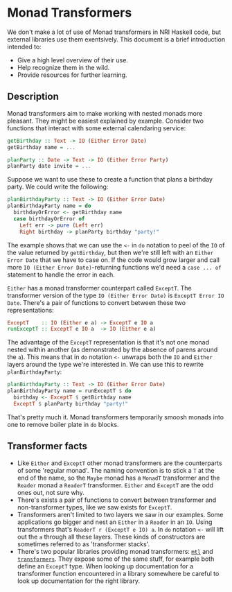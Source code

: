 # Monad Transformers

We don't make a lot of use of Monad transformers in NRI Haskell code, but external libraries use them exentsively. This document is a brief introduction intended to:

- Give a high level overview of their use.
- Help recognize them in the wild.
- Provide resources for further learning.

## Description

Monad transformers aim to make working with nested monads more
pleasant. They might be easiest explained by example. Consider two functions that interact with some external calendaring service:

```hs
getBirthday :: Text -> IO (Either Error Date)
getBirthday name = ...

planParty :: Date -> Text -> IO (Either Error Party)
planParty date invite = ...
```

Suppose we want to use these to create a function that plans a birthday party. We could write the following:

```hs
planBirthdayParty :: Text -> IO (Either Error Date)
planBirthdayParty name = do
  birthdayOrError <- getBirthday name
  case birthdayOrError of
    Left err -> pure (Left err)
    Right birthday -> planParty birthday "party!"
```

The example shows that we can use the `<-` in `do` notation to peel of the `IO` of the value returned by `getBirthday`, but then we're still left with an `Either Error Date` that we have to case on. If the code would grow larger and call more `IO (Either Error Date)`-returning functions we'd need a `case ... of` statement to handle the error in each.

`Either` has a monad transformer counterpart called `ExceptT`. The transformer version of the type `IO (Either Error Date)` is `ExceptT Error IO Date`. There's a pair of functions to convert between these two representations:

```hs
ExceptT    :: IO (Either e a) -> ExceptT e IO a
runExceptT :: ExceptT e IO a  -> IO (Either e a)
```

The advantage of the `ExceptT` representation is that it's not one monad nested within another (as demonstrated by the absence of parens around the `a`). This means that in `do` notation `<-` unwraps both the `IO` and `Either` layers around the type we're interested in. We can use this to rewrite `planBirthdayParty`:

```hs
planBirthdayParty :: Text -> IO (Either Error Date)
planBirthdayParty name = runExceptT $ do
  birthday <- ExceptT $ getBirthday name
  ExceptT $ planParty birthday "party!"
```

That's pretty much it. Monad transformers temporarily smoosh monads into one to remove boiler plate in `do` blocks.

## Transformer facts

- Like `Either` and `ExceptT` other monad transformers are the counterparts of some 'regular monad'. The naming convention is to stick a `T` at the end of the name, so the `Maybe` monad has a `MonadT` transformer and the `Reader` monad a `ReaderT` transformer. `Either` and `ExceptT` are the odd ones out, not sure why.
- There's exists a pair of functions to convert between transformer and non-transformer types, like we saw exists for `ExceptT`.
- Transformers aren't limited to two layers we saw in our examples. Some applications go bigger and nest an `Either` in a `Reader` in an `IO`. Using transformers that's `ReaderT r (ExceptT e IO) a`. In `do` notation `<-` will lift out the `a` through all these layers. These kinds of constructors are sometimes referred to as 'transformer stacks'.
- There's two popular libraries providing monad transformers: [`mtl`][mtl] and[ `transformers`][transformers]. They expose some of the same stuff, for example both define an `ExceptT` type. When looking up documentation for a transformer function encountered in a library somewhere be careful to look up documentation for the right library.

[mtl]: https://www.stackage.org/package/mtl
[transformers]: https://www.stackage.org/package/transformers
